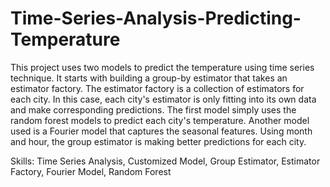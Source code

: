 # Time-Series-Analysis-Predicting-Temperature
This project uses two models to predict the temperature using time series technique. It starts with building a group-by estimator that takes an estimator factory. The estimator factory is a collection of estimators for each city. In this case, each city's estimator is only fitting into its own data and make corresponding predictions. The first model simply uses the random forest models to predict each city's temperature. Another model used is a Fourier model that captures the seasonal features. Using month and hour, the group estimator is making better predictions for each city.

Skills: 
Time Series Analysis, Customized Model, Group Estimator, Estimator Factory, Fourier Model, Random Forest
